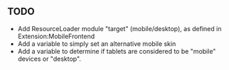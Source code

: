 ## TODO
- Add ResourceLoader module "target" (mobile/desktop),
  as defined in Extension:MobileFrontend
- Add a variable to simply set an alternative mobile skin
- Add a variable to determine if tablets are considered
  to be "mobile" devices or "desktop".
